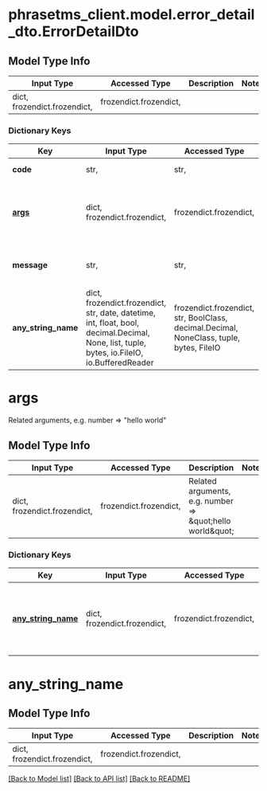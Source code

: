 # phrasetms_client.model.error_detail_dto.ErrorDetailDto

## Model Type Info

| Input Type                   | Accessed Type          | Description | Notes |
| ---------------------------- | ---------------------- | ----------- | ----- |
| dict, frozendict.frozendict, | frozendict.frozendict, |             |

### Dictionary Keys

| Key                 | Input Type                                                                                                                                  | Accessed Type                                                                           | Description                                                         | Notes      |
| ------------------- | ------------------------------------------------------------------------------------------------------------------------------------------- | --------------------------------------------------------------------------------------- | ------------------------------------------------------------------- | ---------- |
| **code**            | str,                                                                                                                                        | str,                                                                                    | Code, e.g. NOT_FOUND.                                               | [optional] |
| **[args](#args)**   | dict, frozendict.frozendict,                                                                                                                | frozendict.frozendict,                                                                  | Related arguments, e.g. number &#x3D;&gt; \&quot;hello world\&quot; | [optional] |
| **message**         | str,                                                                                                                                        | str,                                                                                    | Optional human-readable message.                                    | [optional] |
| **any_string_name** | dict, frozendict.frozendict, str, date, datetime, int, float, bool, decimal.Decimal, None, list, tuple, bytes, io.FileIO, io.BufferedReader | frozendict.frozendict, str, BoolClass, decimal.Decimal, NoneClass, tuple, bytes, FileIO | any string name can be used but the value must be the correct type  | [optional] |

# args

Related arguments, e.g. number => \"hello world\"

## Model Type Info

| Input Type                   | Accessed Type          | Description                                                         | Notes |
| ---------------------------- | ---------------------- | ------------------------------------------------------------------- | ----- |
| dict, frozendict.frozendict, | frozendict.frozendict, | Related arguments, e.g. number &#x3D;&gt; \&quot;hello world\&quot; |

### Dictionary Keys

| Key                                     | Input Type                   | Accessed Type          | Description                                                        | Notes      |
| --------------------------------------- | ---------------------------- | ---------------------- | ------------------------------------------------------------------ | ---------- |
| **[any_string_name](#any_string_name)** | dict, frozendict.frozendict, | frozendict.frozendict, | any string name can be used but the value must be the correct type | [optional] |

# any_string_name

## Model Type Info

| Input Type                   | Accessed Type          | Description | Notes |
| ---------------------------- | ---------------------- | ----------- | ----- |
| dict, frozendict.frozendict, | frozendict.frozendict, |             |

[[Back to Model list]](../../README.md#documentation-for-models) [[Back to API list]](../../README.md#documentation-for-api-endpoints) [[Back to README]](../../README.md)
